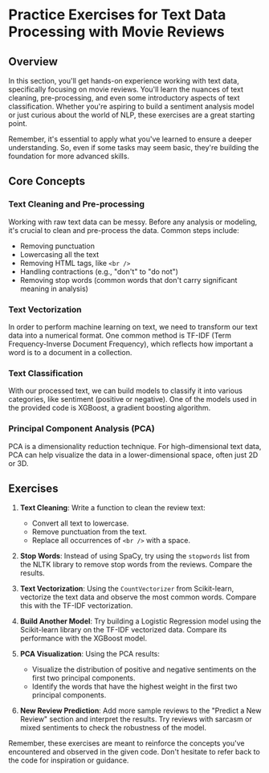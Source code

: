 # Practice Exercises for Text Data Processing with Movie Reviews

## Overview

In this section, you'll get hands-on experience working with text data, specifically focusing on movie reviews. You'll learn the nuances of text cleaning, pre-processing, and even some introductory aspects of text classification. Whether you're aspiring to build a sentiment analysis model or just curious about the world of NLP, these exercises are a great starting point.

Remember, it's essential to apply what you've learned to ensure a deeper understanding. So, even if some tasks may seem basic, they're building the foundation for more advanced skills.

## Core Concepts

### Text Cleaning and Pre-processing

Working with raw text data can be messy. Before any analysis or modeling, it's crucial to clean and pre-process the data. Common steps include:
- Removing punctuation
- Lowercasing all the text
- Removing HTML tags, like `<br />`
- Handling contractions (e.g., "don't" to "do not")
- Removing stop words (common words that don't carry significant meaning in analysis)

### Text Vectorization

In order to perform machine learning on text, we need to transform our text data into a numerical format. One common method is TF-IDF (Term Frequency-Inverse Document Frequency), which reflects how important a word is to a document in a collection.

### Text Classification

With our processed text, we can build models to classify it into various categories, like sentiment (positive or negative). One of the models used in the provided code is XGBoost, a gradient boosting algorithm.

### Principal Component Analysis (PCA)

PCA is a dimensionality reduction technique. For high-dimensional text data, PCA can help visualize the data in a lower-dimensional space, often just 2D or 3D.

## Exercises

1. **Text Cleaning**: Write a function to clean the review text:
    - Convert all text to lowercase.
    - Remove punctuation from the text.
    - Replace all occurrences of `<br />` with a space.
  
2. **Stop Words**: Instead of using SpaCy, try using the `stopwords` list from the NLTK library to remove stop words from the reviews. Compare the results.

3. **Text Vectorization**: Using the `CountVectorizer` from Scikit-learn, vectorize the text data and observe the most common words. Compare this with the TF-IDF vectorization.

4. **Build Another Model**: Try building a Logistic Regression model using the Scikit-learn library on the TF-IDF vectorized data. Compare its performance with the XGBoost model.

5. **PCA Visualization**: Using the PCA results:
    - Visualize the distribution of positive and negative sentiments on the first two principal components.
    - Identify the words that have the highest weight in the first two principal components.

6. **New Review Prediction**: Add more sample reviews to the "Predict a New Review" section and interpret the results. Try reviews with sarcasm or mixed sentiments to check the robustness of the model.

Remember, these exercises are meant to reinforce the concepts you've encountered and observed in the given code. Don't hesitate to refer back to the code for inspiration or guidance.
